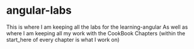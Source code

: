 # angular-labs
This is where I am keeping all the labs for the learning-angular
As well as where I am keeping all my work with the CookBook Chapters (within the start_here of every chapter is what I work on)

